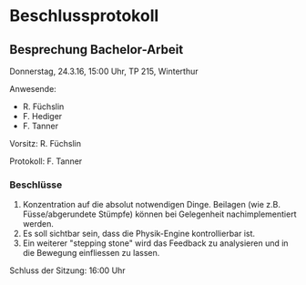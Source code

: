 # Beschlussprotokoll

## Besprechung Bachelor-Arbeit

Donnerstag, 24.3.16, 15:00 Uhr, TP 215, Winterthur

Anwesende:

*   R. Füchslin
*   F. Hediger
*   F. Tanner

Vorsitz: R. Füchslin

Protokoll: F. Tanner

### Beschlüsse

1.  Konzentration auf die absolut notwendigen Dinge.
    Beilagen (wie z.B. Füsse/abgerundete Stümpfe) können bei Gelegenheit nachimplementiert werden.
2.  Es soll sichtbar sein, dass die Physik-Engine kontrollierbar ist.
3.  Ein weiterer "stepping stone" wird das Feedback zu analysieren und in die Bewegung einfliessen zu lassen.

Schluss der Sitzung: 16:00 Uhr
